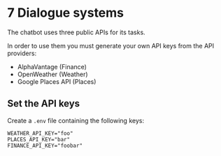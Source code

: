 # 7 Dialogue systems

The chatbot uses three public APIs for its tasks.

In order to use them you must generate your own API keys from the API providers:

- AlphaVantage (Finance)
- OpenWeather (Weather)
- Google Places API (Places)

## Set the API keys

Create a `.env` file containing the following keys:

```
WEATHER_API_KEY="foo"
PLACES_API_KEY="bar"
FINANCE_API_KEY="foobar"
```